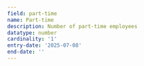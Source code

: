 ```yaml
---
field: part-time
name: Part-time
description: Number of part-time employees
datatype: number
cardinality: '1'
entry-date: '2025-07-08'
end-date: ''
---
```

